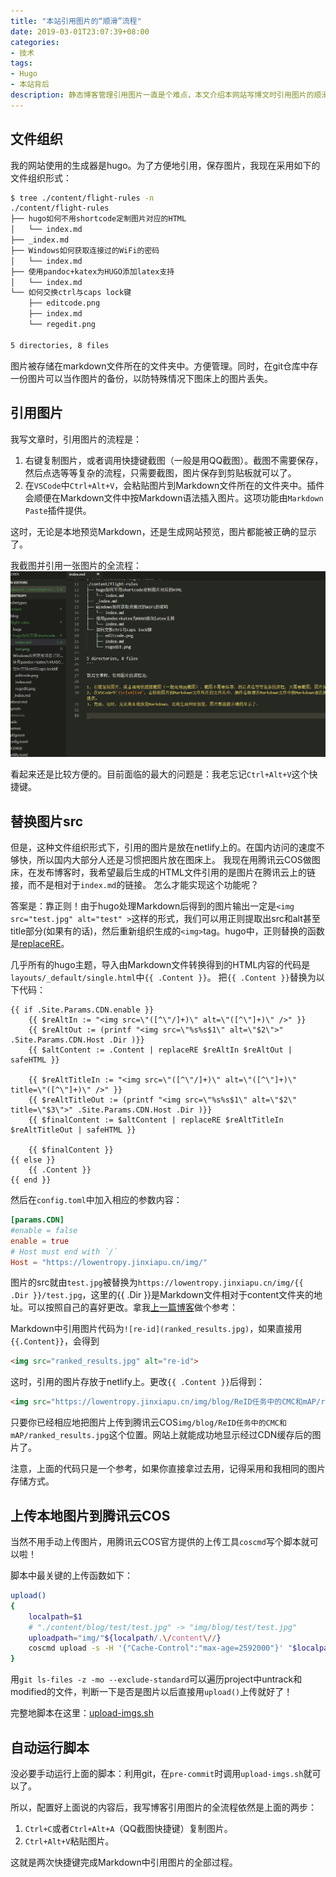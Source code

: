 ```yaml
---
title: "本站引用图片的“顺滑”流程"
date: 2019-03-01T23:07:39+08:00
categories:
- 技术
tags:
- Hugo
- 本站背后
description: 静态博客管理引用图片一直是个难点，本文介绍本网站写博文时引用图片的顺滑流程。究竟有多“顺滑”？按两次快捷键就能完成截图，上传图片到CDN，替换图片地址为CDN链接等步骤。
---
```


## 文件组织

我的网站使用的生成器是hugo。为了方便地引用，保存图片，我现在采用如下的文件组织形式：

```bash
$ tree ./content/flight-rules -n
./content/flight-rules
├── hugo如何不用shortcode定制图片对应的HTML
│   └── index.md
├── _index.md
├── Windows如何获取连接过的WiFi的密码
│   └── index.md
├── 使用pandoc+katex为HUGO添加latex支持
│   └── index.md
└── 如何交换ctrl与caps lock键
    ├── editcode.png
    ├── index.md
    └── regedit.png

5 directories, 8 files
```

图片被存储在markdown文件所在的文件夹中。方便管理。同时，在git仓库中存一份图片可以当作图片的备份，以防特殊情况下图床上的图片丢失。

## 引用图片

我写文章时，引用图片的流程是：

1. 右键复制图片，或者调用快捷键截图（一般是用QQ截图）。截图不需要保存，然后点选等等复杂的流程，只需要截图，图片保存到剪贴板就可以了。
2. 在`VSCode`中`Ctrl+Alt+V`，会粘贴图片到Markdown文件所在的文件夹中。插件会顺便在Markdown文件中按Markdown语法插入图片。这项功能由`Markdown Paste`插件提供。

这时，无论是本地预览Markdown，还是生成网站预览，图片都能被正确的显示了。

我截图并引用一张图片的全流程：
![引用图片流程](截图.gif)

看起来还是比较方便的。目前面临的最大的问题是：我老忘记`Ctrl+Alt+V`这个快捷键。

## 替换图片src

但是，这种文件组织形式下，引用的图片是放在netlify上的。在国内访问的速度不够快，所以国内大部分人还是习惯把图片放在图床上。
我现在用腾讯云COS做图床，在发布博客时，我希望最后生成的HTML文件引用的是图片在腾讯云上的链接，而不是相对于`index.md`的链接。
怎么才能实现这个功能呢？

答案是：靠正则！由于hugo处理Markdown后得到的图片输出一定是`<img src="test.jpg" alt="test" >`这样的形式，我们可以用正则提取出src和alt甚至title部分(如果有的话)，然后重新组织生成的`<img>`tag。hugo中，正则替换的函数是[replaceRE](https://gohugo.io/functions/replacere/)。

几乎所有的hugo主题，导入由Markdown文件转换得到的HTML内容的代码是`layouts/_default/single.html`中`{{ .Content }}`。
把`{{ .Content }}`替换为以下代码：

```text
{{ if .Site.Params.CDN.enable }}
    {{ $reAltIn := "<img src=\"([^\"/]+)\" alt=\"([^\"]+)\" />" }}
    {{ $reAltOut := (printf "<img src=\"%s%s$1\" alt=\"$2\">" .Site.Params.CDN.Host .Dir )}}
    {{ $altContent := .Content | replaceRE $reAltIn $reAltOut | safeHTML }}

    {{ $reAltTitleIn := "<img src=\"([^\"/]+)\" alt=\"([^\"]+)\" title=\"([^\"]+)\" />" }}
    {{ $reAltTitleOut := (printf "<img src=\"%s%s$1\" alt=\"$2\" title=\"$3\">" .Site.Params.CDN.Host .Dir )}}
    {{ $finalContent := $altContent | replaceRE $reAltTitleIn $reAltTitleOut | safeHTML }}

    {{ $finalContent }}
{{ else }}
    {{ .Content }}
{{ end }}
```

然后在`config.toml`中加入相应的参数内容：

```toml
[params.CDN]
#enable = false
enable = true
# Host must end with `/`
Host = "https://lowentropy.jinxiapu.cn/img/"
```

图片的src就由`test.jpg`被替换为`https://lowentropy.jinxiapu.cn/img/{{ .Dir }}/test.jpg`，这里的{{ .Dir }}是Markdown文件相对于content文件夹的地址。可以按照自己的喜好更改。拿我[上一篇博客](https://rayhy.com/blog/20190223-reid%E4%BB%BB%E5%8A%A1%E4%B8%AD%E7%9A%84cmc%E5%92%8Cmap/)做个参考：

Markdown中引用图片代码为`![re-id](ranked_results.jpg)`，如果直接用`{{.Content}}`，会得到

```html
<img src="ranked_results.jpg" alt="re-id">
```

这时，引用的图片存放于netlify上。更改`{{ .Content }}`后得到：

```html
<img src="https://lowentropy.jinxiapu.cn/img/blog/ReID任务中的CMC和mAP/ranked_results.jpg" alt="re-id">
```

只要你已经相应地把图片上传到腾讯云COS`img/blog/ReID任务中的CMC和mAP/ranked_results.jpg`这个位置。网站上就能成功地显示经过CDN缓存后的图片了。

注意，上面的代码只是一个参考，如果你直接拿过去用，记得采用和我相同的图片存储方式。

## 上传本地图片到腾讯云COS

当然不用手动上传图片，用腾讯云COS官方提供的上传工具`coscmd`写个脚本就可以啦！

脚本中最关键的上传函数如下：

```bash
upload()
{
    localpath=$1
    # "./content/blog/test/test.jpg" -> "img/blog/test/test.jpg"
    uploadpath="img/"${localpath/.\/content\//}
    coscmd upload -s -H '{"Cache-Control":"max-age=2592000"}' "$localpath" "$uploadpath"
}
```

用`git ls-files -z -mo --exclude-standard`可以遍历project中untrack和modified的文件，判断一下是否是图片以后直接用`upload()`上传就好了！

完整地脚本在这里：[upload-imgs.sh](https://github.com/RayHY/LowEntropy/blob/master/upload-imgs.sh)

## 自动运行脚本

没必要手动运行上面的脚本：利用git，在`pre-commit`时调用`upload-imgs.sh`就可以了。

所以，配置好上面说的内容后，我写博客引用图片的全流程依然是上面的两步：

1. `Ctrl+C`或者`Ctrl+Alt+A`（QQ截图快捷键）复制图片。
2. `Ctrl+Alt+V`粘贴图片。

这就是两次快捷键完成Markdown中引用图片的全部过程。